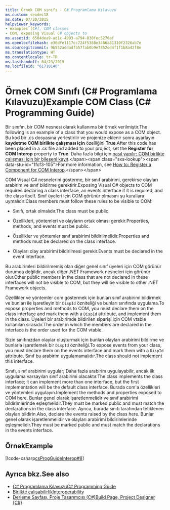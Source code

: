 ```yaml
---
title: Örnek COM sınıfı - C# Programlama Kılavuzu
ms.custom: seodec18
ms.date: 07/20/2015
helpviewer_keywords:
- examples [C#], COM classes
- COM, exposing Visual C# objects to
ms.assetid: 6504dea9-ad1c-4993-a794-830fec5270af
ms.openlocfilehash: e36dfe1117cc724f5388e3486a81310f2326ab7e
ms.sourcegitcommit: 9b552addadfb57fab0b9e7852ed4f1f1b8a42f8e
ms.translationtype: HT
ms.contentlocale: tr-TR
ms.lasthandoff: 04/23/2019
ms.locfileid: "61710140"
---
```

# <a name="example-com-class-c-programming-guide"></a><span data-ttu-id="1fcf3-102">Örnek COM Sınıfı (C# Programlama Kılavuzu)</span><span class="sxs-lookup"><span data-stu-id="1fcf3-102">Example COM Class (C# Programming Guide)</span></span>
<span data-ttu-id="1fcf3-103">Bir sınıfın, bir COM nesnesi olarak kullanıma bir örnek verilmiştir.</span><span class="sxs-lookup"><span data-stu-id="1fcf3-103">The following is an example of a class that you would expose as a COM object.</span></span> <span data-ttu-id="1fcf3-104">Bu kod bir .cs dosyasına yerleştirilir ve projenize eklenir sonra ayarlayın **kaydetme COM birlikte çalışması için** özelliğini **True**.</span><span class="sxs-lookup"><span data-stu-id="1fcf3-104">After this code has been placed in a .cs file and added to your project, set the **Register for COM Interop** property to **True**.</span></span> <span data-ttu-id="1fcf3-105">Daha fazla bilgi için [nasıl yapılır: COM birlikte çalışması için bir bileşeni kayıt](https://docs.microsoft.com/previous-versions/visualstudio/visual-studio-2010/w29wacsy(v=vs.100)).</span><span class="sxs-lookup"><span data-stu-id="1fcf3-105">For more information, see [How to: Register a Component for COM Interop](https://docs.microsoft.com/previous-versions/visualstudio/visual-studio-2010/w29wacsy(v=vs.100)).</span></span>
  
 <span data-ttu-id="1fcf3-106">COM Visual C# nesnelerini gösterme, bir sınıf arabirimi, gerekirse olayları arabirim ve sınıf bildirme gerektirir.</span><span class="sxs-lookup"><span data-stu-id="1fcf3-106">Exposing Visual C# objects to COM requires declaring a class interface, an events interface if it is required, and the class itself.</span></span> <span data-ttu-id="1fcf3-107">Sınıf üyeleri için COM görünür olmasını şu kurallara uymalıdır:</span><span class="sxs-lookup"><span data-stu-id="1fcf3-107">Class members must follow these rules to be visible to COM:</span></span>  
  
- <span data-ttu-id="1fcf3-108">Sınıfı, ortak olmalıdır.</span><span class="sxs-lookup"><span data-stu-id="1fcf3-108">The class must be public.</span></span>  
  
- <span data-ttu-id="1fcf3-109">Özellikleri, yöntemleri ve olayların ortak olması gerekir.</span><span class="sxs-lookup"><span data-stu-id="1fcf3-109">Properties, methods, and events must be public.</span></span>  
  
- <span data-ttu-id="1fcf3-110">Özellikler ve yöntemler sınıf arabirimi bildirilmelidir.</span><span class="sxs-lookup"><span data-stu-id="1fcf3-110">Properties and methods must be declared on the class interface.</span></span>  
  
- <span data-ttu-id="1fcf3-111">Olayları olay arabirimi bildirilmesi gerekir.</span><span class="sxs-lookup"><span data-stu-id="1fcf3-111">Events must be declared in the event interface.</span></span>  
  
 <span data-ttu-id="1fcf3-112">Bu arabirimleri bildirilmemiş olan diğer genel sınıf üyeleri için COM görünür durumda değildir, ancak diğer .NET Framework nesneleri için görünür olur.</span><span class="sxs-lookup"><span data-stu-id="1fcf3-112">Other public members in the class that are not declared in these interfaces will not be visible to COM, but they will be visible to other .NET Framework objects.</span></span>  
  
 <span data-ttu-id="1fcf3-113">Özellikler ve yöntemler com göstermek için bunları sınıf arabirimi bildirmek ve bunları ile işaretleyin bir `DispId` özniteliği ve bunları sınıfında uygulama.</span><span class="sxs-lookup"><span data-stu-id="1fcf3-113">To expose properties and methods to COM, you must declare them on the class interface and mark them with a `DispId` attribute, and implement them in the class.</span></span> <span data-ttu-id="1fcf3-114">Üyeleri bir arabirimde bildirilen siparişi için COM vtable kullanılan sırasıdır.</span><span class="sxs-lookup"><span data-stu-id="1fcf3-114">The order in which the members are declared in the interface is the order used for the COM vtable.</span></span>  
  
 <span data-ttu-id="1fcf3-115">Sizin sınıfınızdan olaylar oluşturmak için bunları olayları arabirimi bildirme ve bunlarla işaretlemek bir `DispId` özniteliği.</span><span class="sxs-lookup"><span data-stu-id="1fcf3-115">To expose events from your class, you must declare them on the events interface and mark them with a `DispId` attribute.</span></span> <span data-ttu-id="1fcf3-116">Sınıf bu arabirim uygulamamalıdır.</span><span class="sxs-lookup"><span data-stu-id="1fcf3-116">The class should not implement this interface.</span></span>  
  
 <span data-ttu-id="1fcf3-117">Sınıfı, sınıf arabirimi uygular; Daha fazla arabirim uygulayabilir, ancak ilk uygulama varsayılan sınıf arabirimi olacaktır.</span><span class="sxs-lookup"><span data-stu-id="1fcf3-117">The class implements the class interface; it can implement more than one interface, but the first implementation will be the default class interface.</span></span> <span data-ttu-id="1fcf3-118">Burada com'a özellikleri ve yöntemleri uygulayın.</span><span class="sxs-lookup"><span data-stu-id="1fcf3-118">Implement the methods and properties exposed to COM here.</span></span> <span data-ttu-id="1fcf3-119">Bunlar genel olarak işaretlenmelidir ve sınıf arabirimi bildirimlerinde eşleşmelidir.</span><span class="sxs-lookup"><span data-stu-id="1fcf3-119">They must be marked public and must match the declarations in the class interface.</span></span> <span data-ttu-id="1fcf3-120">Ayrıca, burada sınıfı tarafından tetiklenen olayları bildirin.</span><span class="sxs-lookup"><span data-stu-id="1fcf3-120">Also, declare the events raised by the class here.</span></span> <span data-ttu-id="1fcf3-121">Bunlar genel olarak işaretlenmelidir ve olayları arabirimi bildirimlerinde eşleşmelidir.</span><span class="sxs-lookup"><span data-stu-id="1fcf3-121">They must be marked public and must match the declarations in the events interface.</span></span>  
  
## <a name="example"></a><span data-ttu-id="1fcf3-122">Örnek</span><span class="sxs-lookup"><span data-stu-id="1fcf3-122">Example</span></span>  
 [!code-csharp[csProgGuideInterop#8](~/samples/snippets/csharp/VS_Snippets_VBCSharp/csProgGuideInterop/CS/ExampleCOM.cs#8)]  
  
## <a name="see-also"></a><span data-ttu-id="1fcf3-123">Ayrıca bkz.</span><span class="sxs-lookup"><span data-stu-id="1fcf3-123">See also</span></span>

- [<span data-ttu-id="1fcf3-124">C# Programlama Kılavuzu</span><span class="sxs-lookup"><span data-stu-id="1fcf3-124">C# Programming Guide</span></span>](../../../csharp/programming-guide/index.md)
- [<span data-ttu-id="1fcf3-125">Birlikte çalışabilirlik</span><span class="sxs-lookup"><span data-stu-id="1fcf3-125">Interoperability</span></span>](../../../csharp/programming-guide/interop/index.md)
- [<span data-ttu-id="1fcf3-126">Derleme Sayfası, Proje Tasarımcısı (C#)</span><span class="sxs-lookup"><span data-stu-id="1fcf3-126">Build Page, Project Designer (C#)</span></span>](/visualstudio/ide/reference/build-page-project-designer-csharp)
